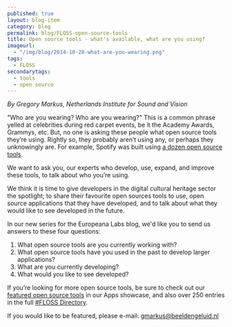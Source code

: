 ```yaml
---
published: true
layout: blog-item
category: blog
permalink: blog/FLOSS-open-source-tools
title: Open source tools - what's available, what are you using?
imageurl: 
  - "/img/blog/2014-10-28-what-are-you-wearing.png"
tags: 
  - FLOSS
secondarytags:
  - tools
  - open source
---
```


*By Gregory Markus, Netherlands Institute for Sound and Vision*

"Who are you wearing? Who are you wearing?" This is a common phrase yelled at celebrities during red carpet events, be it the Academy Awards, Grammys, etc. But, no one is asking these people what open source tools they’re using. Rightly so, they probably aren’t using any, or perhaps they unknowingly are. For example, Spotify was built using [a dozen open source tools](https://developer.spotify.com/technologies/libspotify/third-party-licenses/). 

We want to ask you, our experts who develop, use, expand, and improve these tools, to talk about who you’re using.

We think it is time to give developers in the digital cultural heritage sector the spotlight; to share their favourite open sources tools to use, open source applications that they have developed, and to talk about what they would like to see developed in the future.

In our new series for the Europeana Labs blog, we'd like you to send us answers to these four questions:

1. What open source tools are you currently working with?
2. What open source tools have you used in the past to develop larger applications?
3. What are you currently developing?
4. What would you like to see developed?

If you’re looking for more open source tools, be sure to check out our [featured open source tools](http://labs.europeana.eu/apps/#tag=open-source-tools) in our Apps showcase, and also over 250 entries in the full [#FLOSS Directory](https://docs.google.com/spreadsheet/ccc?key=0Ag_7rVJwt0CpdFRJOEJxdEk4ZEMxQ01jaDgxQXFSTkE#gid=0).

If you would like to be featured, please e-mail: <gmarkus@beeldengeluid.nl>
